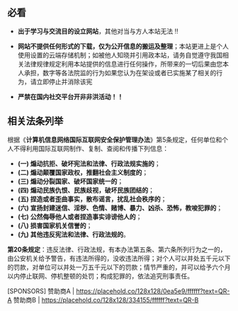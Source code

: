 ## 必看

- **出于学习与交流目的设立网站**，其他对当与方人本站无法 ‼️

- **网站不提供任何形式的下载，仅为公开信息的搬运及整理**；本站更进上是个人使用设置的云端存储机制；如被他人知晓并引用政本站，请务自觉遵守我国相关法律规律规定利用本站提供的信息进行任何操作，所带来的一切后果由您本人承担，数字等各法院监的行为如果您认为在架设或者已实施某了相关的行为，请立即停止并消除该宪

- **严禁在国内社交平台开非非洪活动！！**

## 相关法条列举

根据《**计算机信息网络国际互联网安全保护管理办法**》第5条规定，任何单位和个人不得利用国际互联网制作、复制、查阅和传播下列信息：

- **(一) 煽动抗拒、破坏宪法和法律、行政法规实施的**；
- **(二) 煽动颠覆国家政权，推翻社会主义制度的**；
- **(三) 煽动分裂国家、破坏国家统一的**；
- **(四) 煽动民族仇恨、民族歧视，破坏民族团结的**；
- **(五) 捏造或者歪曲事实，散布谣言，扰乱社会秩序的**；
- **(六) 宣扬封建迷信、淫秽、色情、赌博、暴力、凶杀、恐怖，教唆犯罪的**；
- **(七) 公然侮辱他人或者捏造事实诽谤他人的**；
- **(八) 损害国家机关信誉的**；
- **(九) 其他违反宪法和法律、行政法规的**。

**第20条规定**：违反法律、行政法规，有本办法第五条、第六条所列行为之一的，由公安机关给予警告，有违法所得的，没收违法所得；对个人可以并处五千元以下的罚款，对单位可以并处一万五千元以下的罚款；情节严重的，并可以给予六个月以内停止联网、停机整顿的处罚；构成犯罪的，依法追究刑事责任。

[SPONSORS]
赞助商A | https://placehold.co/128x128/0ea5e9/ffffff?text=QR-A
赞助商B | https://placehold.co/128x128/334155/ffffff?text=QR-B
